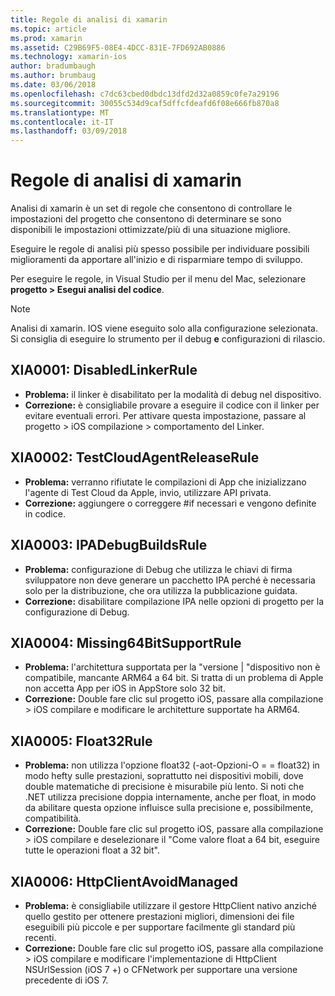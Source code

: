```yaml
---
title: Regole di analisi di xamarin
ms.topic: article
ms.prod: xamarin
ms.assetid: C29B69F5-08E4-4DCC-831E-7FD692AB0886
ms.technology: xamarin-ios
author: bradumbaugh
ms.author: brumbaug
ms.date: 03/06/2018
ms.openlocfilehash: c7dc63cbed0dbdc13dfd2d32a0859c0fe7a29196
ms.sourcegitcommit: 30055c534d9caf5dffcfdeafd6f08e666fb870a8
ms.translationtype: MT
ms.contentlocale: it-IT
ms.lasthandoff: 03/09/2018
---
```

# <a name="xamarinios-analysis-rules"></a>Regole di analisi di xamarin

Analisi di xamarin è un set di regole che consentono di controllare le impostazioni del progetto che consentono di determinare se sono disponibili le impostazioni ottimizzate/più di una situazione migliore.

Eseguire le regole di analisi più spesso possibile per individuare possibili miglioramenti da apportare all'inizio e di risparmiare tempo di sviluppo.

Per eseguire le regole, in Visual Studio per il menu del Mac, selezionare **progetto > Esegui analisi del codice**.

> [!NOTE]
> Analisi di xamarin. IOS viene eseguito solo alla configurazione selezionata. Si consiglia di eseguire lo strumento per il debug **e** configurazioni di rilascio.

## <a name="a-namexia0001xia0001-disabledlinkerrule"></a><a name="XIA0001"/>XIA0001: DisabledLinkerRule

- **Problema:** il linker è disabilitato per la modalità di debug nel dispositivo.
- **Correzione:** è consigliabile provare a eseguire il codice con il linker per evitare eventuali errori.
Per attivare questa impostazione, passare al progetto > iOS compilazione > comportamento del Linker.

## <a name="a-namexia0002xia0002-testcloudagentreleaserule"></a><a name="XIA0002"/>XIA0002: TestCloudAgentReleaseRule

- **Problema:** verranno rifiutate le compilazioni di App che inizializzano l'agente di Test Cloud da Apple, invio, utilizzare API privata.
- **Correzione:** aggiungere o correggere #if necessari e vengono definite in codice.

## <a name="a-namexia0003xia0003-ipadebugbuildsrule"></a><a name="XIA0003"/>XIA0003: IPADebugBuildsRule

- **Problema:** configurazione di Debug che utilizza le chiavi di firma sviluppatore non deve generare un pacchetto IPA perché è necessaria solo per la distribuzione, che ora utilizza la pubblicazione guidata.
- **Correzione:** disabilitare compilazione IPA nelle opzioni di progetto per la configurazione di Debug.

## <a name="a-namexia0004xia0004-missing64bitsupportrule"></a><a name="XIA0004"/>XIA0004: Missing64BitSupportRule

- **Problema:** l'architettura supportata per la "versione | "dispositivo non è compatibile, mancante ARM64 a 64 bit. Si tratta di un problema di Apple non accetta App per iOS in AppStore solo 32 bit.
- **Correzione:** Double fare clic sul progetto iOS, passare alla compilazione > iOS compilare e modificare le architetture supportate ha ARM64.

## <a name="a-namexia0005xia0005-float32rule"></a><a name="XIA0005"/>XIA0005: Float32Rule

- **Problema:** non utilizza l'opzione float32 (-aot-Opzioni-O = = float32) in modo hefty sulle prestazioni, soprattutto nei dispositivi mobili, dove double matematiche di precisione è misurabile più lento. Si noti che .NET utilizza precisione doppia internamente, anche per float, in modo da abilitare questa opzione influisce sulla precisione e, possibilmente, compatibilità.
- **Correzione:** Double fare clic sul progetto iOS, passare alla compilazione > iOS compilare e deselezionare il "Come valore float a 64 bit, eseguire tutte le operazioni float a 32 bit".

## <a name="a-namexia0006xia0006-httpclientavoidmanaged"></a><a name="XIA0006"/>XIA0006: HttpClientAvoidManaged

- **Problema:** è consigliabile utilizzare il gestore HttpClient nativo anziché quello gestito per ottenere prestazioni migliori, dimensioni dei file eseguibili più piccole e per supportare facilmente gli standard più recenti.
- **Correzione:** Double fare clic sul progetto iOS, passare alla compilazione > iOS compilare e modificare l'implementazione di HttpClient NSUrlSession (iOS 7 +) o CFNetwork per supportare una versione precedente di iOS 7.
